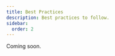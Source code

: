 ```yaml
---
title: Best Practices
description: Best practices to follow.
sidebar:
  order: 2
---
```


Coming soon.